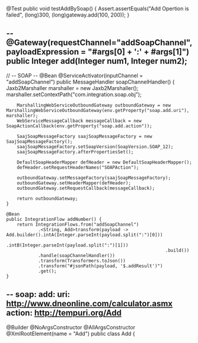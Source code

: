 @Test
	public void testAddBySoap() {
		Assert.assertEquals("Add Opertion is failed", (long)300, (long)gateway.add(100, 200));
	}

--
@Gateway(requestChannel="addSoapChannel", payloadExpression = "#args[0] + ':' + #args[1]")
	public Integer add(Integer num1, Integer num2);
--

// -- SOAP --
	@Bean
	@ServiceActivator(inputChannel = "addSoapChannel")
	public MessageHandler soapChannelHandler() {
		Jaxb2Marshaller marshaller = new Jaxb2Marshaller();
		marshaller.setContextPath("com.integration.soap.obj");
		
		MarshallingWebServiceOutboundGateway outboundGateway = new MarshallingWebServiceOutboundGateway(env.getProperty("soap.add.uri"), marshaller);
		WebServiceMessageCallback messageCallback = new SoapActionCallback(env.getProperty("soap.add.action"));
		
		SaajSoapMessageFactory saajSoapMessageFactory = new SaajSoapMessageFactory();
		saajSoapMessageFactory.setSoapVersion(SoapVersion.SOAP_12);
		saajSoapMessageFactory.afterPropertiesSet();
		
		DefaultSoapHeaderMapper defHeader = new DefaultSoapHeaderMapper();
		defHeader.setRequestHeaderNames("SOAPAction");

		outboundGateway.setMessageFactory(saajSoapMessageFactory);
		outboundGateway.setHeaderMapper(defHeader);
		outboundGateway.setRequestCallback(messageCallback);

		return outboundGateway;
	}
	  
	@Bean
	public IntegrationFlow addNumber() {
		return IntegrationFlows.from("addSoapChannel")
				.<String, Add>transform(payload -> Add.builder().intA(Integer.parseInt(payload.split(":")[0]))
																.intB(Integer.parseInt(payload.split(":")[1]))
																.build())
				.handle(soapChannelHandler())
				.transform(Transformers.toJson())
				.transform("#jsonPath(payload, '$.addResult')")
				.get();
	}
	
--
soap: 
  add: 
    uri: http://www.dneonline.com/calculator.asmx
    action: http://tempuri.org/Add
--
@Builder
@NoArgsConstructor
@AllArgsConstructor
@XmlRootElement(name = "Add")
public class Add {
